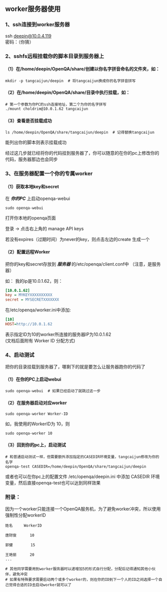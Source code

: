 <!--Meta
category:OpenQA
title:Worker服务器使用
DO NOT Delete Meta Above -->

   
## worker服务器使用
### 1、ssh连接到worker服务器  
ssh deepin@10.0.4.119  
密码：（你猜）

### 2、sshfs远程挂载你的脚本目录到服务器上

#### （1）在/home/deepin/OpenQA/share/创建以你名字拼音命名的文件夹，如：

```shell
mkdir -p tangcaijun/deepin  # 将tangcaijun换成你的名字拼音拼写
```

#### （2）在/home/deepin/OpenQA/share/目录中执行挂载，如：

```shell
# 第一个参数为你PC的ssh连接地址，第二个为你的名字拼写
./mount choldrim@10.0.1.62 tangcaijun
```

#### （3）查看是否挂载成功

```shell
ls /home/deepin/OpenQA/share/tangcaijun/deepin  # 记得替换tangcaijun
```
能列出你的脚本则表示挂载成功


经过这几步就已经将你的代码挂到服务器了，你可以随意的在你的pc上修改你的代码，服务器那边也会同步

### 3、在服务器配置一个你的专属worker

#### （1）获取本地key和secret

在 ***你的PC*** 上启动openqa-webui
```shell
sudo openqa-webui
```

打开你本地的openqa页面

登录 -> 点击右上角的 manage API keys

若没有expires（过期时间）为never的key，则点击左边的create 生成一个

#### （2）配置远程Worker
把你的key和secret存放到 ***服务器*** 的/etc/openqa/client.conf中 （注意，是服务器）

如：
我的ip是10.0.1.62，则：
```ini
[10.0.1.62]
key = MYKEYXXXXXXXXXX
secret = MYSECRETXXXXXXX
```

在/etc/openqa/worker.ini中添加:
```ini
[10]
HOST=http://10.0.1.62
```
表示指定ID为10的worker所连接的服务器IP为10.0.1.62  
(文档后面附有 Worker ID 分配方式)

### 4、启动测试
把你的目录挂载到服务器了，哪剩下的就是要怎么让服务器跑你的代码了
#### （1）在你的PC上启动webui
```shell
sudo openqa-webui  # 如果已经启动了就跳过这一步
```

#### （2）在服务器启动对应worker
```shell
sudo openqa-worker Worker-ID
```
如，我使用的WorkerID为 10，则
```shell
sudo openqa-worker 10
```


#### （3）回到你的pc上，启动测试

```shell
# 和普通启动测试一样，但需要额外添加指定的CASEDIR环境变量，tangcaijun修改为你的名字
openqa-test CASEDIR=/home/deepin/OpenQA/share/tangcaijun/deepin
```

或者也可以在你pc上的配置文件 /etc/openqa/deepin.ini 中添加 CASEDIR 环境变量，然后直接openqa-test也可以达到同样效果


### 附录：

因为一个worker只能连接一个OpenQA服务机，为了避免worker冲突，所以使用强制性分配workerID

```shell
姓名     WorkerID

唐财俊      10

郭健        15

王艳丽      20
...

# 其他同学需要用到worker服务器时以递增加5的形式自行分配，分配后记得通知其他小伙伴，避免冲突
# 如果有特殊要求需要启动两个或多个worker的，则在你的ID到下一个人的ID之间选择一个自己觉得合适的ID去启动worker就可以了
```

